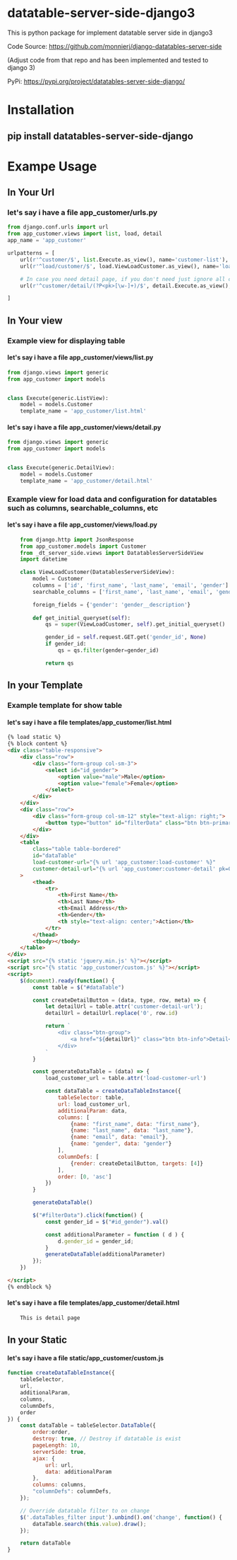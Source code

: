 # datatable-server-side-django3
This is python package for implement datatable server side in django3

Code Source: https://github.com/monnierj/django-datatables-server-side 

(Adjust code from that repo and has been implemented and tested to django 3)

PyPi: https://pypi.org/project/datatables-server-side-django/

# Installation
## pip install datatables-server-side-django

# Exampe Usage 

## In Your Url
### let's say i have a file app_customer/urls.<span>py</span>
```python
from django.conf.urls import url
from app_customer.views import list, load, detail
app_name = 'app_customer'

urlpatterns = [
    url(r'^customer/$', list.Execute.as_view(), name='customer-list'),
    url(r'^load/customer/$', load.ViewLoadCustomer.as_view(), name='load-customer'),

    # In case you need detail page, if you don't need just ignore all code about detail page
    url(r'^customer/detail/(?P<pk>[\w-]+)/$', detail.Execute.as_view(), name='customer-detail'),

]
```

## In Your view

### Example view for displaying table
#### let's say i have a file app_customer/views/list<span>.py</span>
```python
from django.views import generic
from app_customer import models


class Execute(generic.ListView):
    model = models.Customer
    template_name = 'app_customer/list.html'
```

#### let's say i have a file app_customer/views/detail<span>.py</span>
```python
from django.views import generic
from app_customer import models


class Execute(generic.DetailView):
    model = models.Customer
    template_name = 'app_customer/detail.html'
```

### Example view for load data and configuration for datatables such as columns, searchable_columns, etc
#### let's say i have a file app_customer/views/load<span>.py</span>
```python
    from django.http import JsonResponse    
    from app_customer.models import Customer
    from _dt_server_side.views import DatatablesServerSideView
    import datetime

    class ViewLoadCustomer(DatatablesServerSideView):
        model = Customer
        columns = ['id', 'first_name', 'last_name', 'email', 'gender']
        searchable_columns = ['first_name', 'last_name', 'email', 'gender']

        foreign_fields = {'gender': 'gender__description'}
        
        def get_initial_queryset(self):
            qs = super(ViewLoadCustomer, self).get_initial_queryset()

            gender_id = self.request.GET.get('gender_id', None)
            if gender_id:
                qs = qs.filter(gender=gender_id)

            return qs
```

## In your Template
### Example template for show table
#### let's say i have a file templates/app_customer/list<span>.html</span>

```html
{% load static %}
{% block content %}
<div class="table-responsive">
    <div class="row">
        <div class="form-group col-sm-3">
            <select id="id_gender">
                <option value="male">Male</option>
                <option value="female">Female</option>
            </select>
        </div>
    </div>
    <div class="row">
        <div class="form-group col-sm-12" style="text-align: right;">
            <button type="button" id="filterData" class="btn btn-primary">Filter</button>
        </div>
    </div>
    <table 
        class="table table-bordered" 
        id="dataTable"
        load-customer-url="{% url 'app_customer:load-customer' %}"
        customer-detail-url="{% url 'app_customer:customer-detail' pk=0 %}"
    >
        <thead>
            <tr>
                <th>First Name</th>
                <th>Last Name</th>
                <th>Email Address</th>
                <th>Gender</th>
                <th style="text-align: center;">Action</th>
            </tr>
        </thead>
        <tbody></tbody>
    </table>
</div>
<script src="{% static 'jquery.min.js' %}"></script>
<script src="{% static 'app_customer/custom.js' %}"></script>
<script>
    $(document).ready(function() {
        const table = $("#dataTable")

        const createDetailButton = (data, type, row, meta) => {
            let detailUrl = table.attr('customer-detail-url');
            detailUrl = detailUrl.replace('0', row.id)

            return `
                <div class="btn-group">
                    <a href="${detailUrl}" class="btn btn-info">Detail</a>
                </div>
            `
        }

        const generateDataTable = (data) => {
            load_customer_url = table.attr('load-customer-url')

            const dataTable = createDataTableInstance({
                tableSelector: table,
                url: load_customer_url,
                additionalParam: data,
                columns: [
                    {name: "first_name", data: "first_name"},
                    {name: "last_name", data: "last_name"},
                    {name: "email", data: "email"},
                    {name: "gender", data: "gender"}
                ],
                columnDefs: [
                    {render: createDetailButton, targets: [4]}
                ],
                order: [0, 'asc']
            })
        }

        generateDataTable()

        $("#filterData").click(function() {
            const gender_id = $("#id_gender").val()

            const additionalParameter = function ( d ) {
                d.gender_id = gender_id;
            }
            generateDataTable(additionalParameter)
        });
    })

</script>
{% endblock %}
```

#### let's say i have a file templates/app_customer/detail<span>.html</span>
```html
    This is detail page
```

## In your Static
#### let's say i have a file static/app_customer/custom<span>.js</span>

```javascript
function createDataTableInstance({
    tableSelector, 
    url, 
    additionalParam,
    columns,
    columnDefs,
    order
}) {
    const dataTable = tableSelector.DataTable({
        order:order,
        destroy: true, // Destroy if datatable is exist
        pageLength: 10,
        serverSide: true,
        ajax: {
            url: url,
            data: additionalParam
        },
        columns: columns,
        "columnDefs": columnDefs,
    });

    // Override datatable filter to on change
    $('.dataTables_filter input').unbind().on('change', function() {
        dataTable.search(this.value).draw();    
    });

    return dataTable
}
```